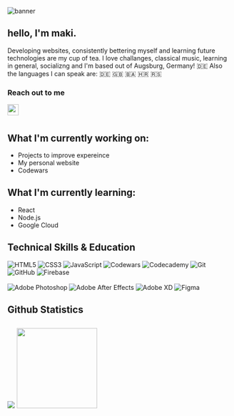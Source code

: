 ![banner](https://i.imgur.com/SMXJSpT.png)
## hello, I'm maki.
Developing websites, consistently bettering myself and learning future technologies are my cup of tea. I love challanges, classical music, learning in general, socializng and I'm based out of Augsburg, Germany! 🇩🇪 Also the languages I can speak are: 🇩🇪 🇬🇧 🇧🇦 🇭🇷 🇷🇸

<h3>Reach out to me</h3>


<a href="mailto:contact@mariopetkovic.com"><img align="left" src="https://i.imgur.com/KeJAF4T.png" style="width: 25px; height: 25px;"></a>
<!-- <img align="left" src="https://i.imgur.com/KkO9SM2.png" style="width: 25px; height: 25px;"><p >+49 017622140358</p> -->
<br>
<br>

<h2>What I'm currently working on:</h2>

- Projects to improve expereince
- My personal website
- Codewars

<h2>What I'm currently learning:</h2>

- React
- Node.js
- Google Cloud

<h2>Technical Skills & Education</h2>

![HTML5](https://img.shields.io/badge/html5-%23E34F26.svg?style=for-the-badge&logo=html5&logoColor=white)
![CSS3](https://img.shields.io/badge/css3-%231572B6.svg?style=for-the-badge&logo=css3&logoColor=white)
![JavaScript](https://img.shields.io/badge/javascript-%23323330.svg?style=for-the-badge&logo=javascript&logoColor=%23F7DF1E)
![Codewars](https://img.shields.io/badge/Codewars-B1361E?style=for-the-badge&logo=codewars&logoColor=grey)
![Codecademy](https://img.shields.io/badge/Codecademy-FFF0E5?style=for-the-badge&logo=codecademy&logoColor=1F243A)
![Git](https://img.shields.io/badge/git-%23F05033.svg?style=for-the-badge&logo=git&logoColor=white)
![GitHub](https://img.shields.io/badge/github-%23121011.svg?style=for-the-badge&logo=github&logoColor=white)
![Firebase](https://img.shields.io/badge/firebase-%23039BE5.svg?style=for-the-badge&logo=firebase)
<br>
<br>
![Adobe Photoshop](https://img.shields.io/badge/adobephotoshop-%2331A8FF.svg?style=for-the-badge&logo=adobephotoshop&logoColor=white)
![Adobe After Effects](https://img.shields.io/badge/Adobe%20After%20Effects-9999FF.svg?style=for-the-badge&logo=Adobe%20After%20Effects&logoColor=white)
![Adobe XD](https://img.shields.io/badge/Adobe%20XD-470137?style=for-the-badge&logo=Adobe%20XD&logoColor=#FF61F6)
![Figma](https://img.shields.io/badge/figma-%23F24E1E.svg?style=for-the-badge&logo=figma&logoColor=white)

<h2>Github Statistics<h2>
  
<img src="https://github-readme-stats.vercel.app/api?username=Mario-Pet&show_icons=true&theme=tokyonight&include_all_commits=true&count_private=true">
<img height="180em" src="https://github-readme-stats.vercel.app/api/top-langs/?username=Mario-Pet&layout=compact&langs_count=7&theme=tokyonight"/>

<!--[![Visitors](https://visitor-badge.glitch.me/badge?page_id=Mario-Pet.Mario-Pet)](https://www.mariopetkovic.com/)-->
